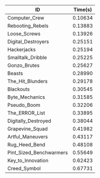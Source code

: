 |ID|Time(s)|
|-|-|
|Computer_Crew|0.10634|
|Rebooting_Rebels|0.13883|
|Loose_Screws|0.13926|
|Digital_Destroyers|0.25151|
|Hackerjacks|0.25194|
|Smalltalk_Dribble|0.25225|
|Gonzo_Brutes|0.25627|
|Beasts|0.28990|
|The_Hit_Blunders|0.29178|
|Blackouts|0.30545|
|Byte_Mechanics|0.31585|
|Pseudo_Boom|0.32206|
|The_ERROR_List|0.33895|
|Digitally_Destroyed|0.38044|
|Grapevine_Squad|0.41982|
|Artful_Maneuvers|0.43117|
|Rug_Heed_Bend|0.48108|
|Pint_Sized_Benchwarmers|0.55649|
|Key_to_Innovation|0.62423|
|Creed_Symbol|0.67731|
